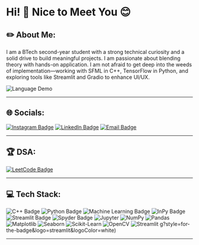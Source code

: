 # Hi! 👋 Nice to Meet You 😊

## ✏️ About Me:
I am a BTech second-year student with a strong technical curiosity and a solid drive to build meaningful projects. I am passionate about blending theory with hands-on application. I am not afraid to get deep into the weeds of implementation—working with SFML in C++, TensorFlow in Python, and exploring tools like Streamlit and Gradio to enhance UI/UX.

![Language Demo](./lang.gif)

---

## 🌐 Socials:
[![Instagram Badge](https://img.shields.io/badge/Instagram-E4405F?style=for-the-badge&logo=instagram&logoColor=white)](https://www.instagram.com/m_sachin_15/)
[![LinkedIn Badge](https://img.shields.io/badge/LinkedIn-0A66C2?style=for-the-badge&logo=linkedin&logoColor=white)](https://www.linkedin.com/in/sachin-mishra-325444271/)
[![Email Badge](https://img.shields.io/badge/Email-D14836?style=for-the-badge&logo=gmail&logoColor=white)](mailto:sachinofficial223204@gmail.com)

---

## 🏆 DSA:
[![LeetCode Badge](https://img.shields.io/badge/LeetCode-FFA116?style=for-the-badge&logo=leetcode&logoColor=black)](https://leetcode.com/u/Dee223204/)

---

## 💻 Tech Stack:
![C++ Badge](https://img.shields.io/badge/c++-%2300599C.svg?style=for-the-badge&logo=c%2B%2B&logoColor=white)
![Python Badge](https://img.shields.io/badge/python-%2314354C.svg?style=for-the-badge&logo=python&logoColor=white)
![Machine Learning Badge](https://img.shields.io/badge/Machine%20Learning-%2300BFFF.svg?style=for-the-badge&logo=scikit-learn&logoColor=white)
![InPy Badge](https://img.shields.io/badge/InPy-%23005588.svg?style=for-the-badge&logo=python&logoColor=white)
![Streamlit Badge](https://img.shields.io/badge/Streamlit-%23FF4B4B.svg?style=for-the-badge&logo=streamlit&logoColor=white)
![Spyder Badge](https://img.shields.io/badge/Spyder-FF0000.svg?style=for-the-badge&logo=spyder-ide&logoColor=white)
![Jupyter](https://img.shields.io/badge/Jupyter-%23F37626.svg?style=for-the-badge&logo=jupyter&logoColor=white)
![NumPy](https://img.shields.io/badge/NumPy-%23013243.svg?style=for-the-badge&logo=numpy&logoColor=white)
![Pandas](https://img.shields.io/badge/Pandas-%23150458.svg?style=for-the-badge&logo=pandas&logoColor=white)
![Matplotlib](https://img.shields.io/badge/Matplotlib-%23ffffff.svg?style=for-the-badge&logo=matplotlib&logoColor=black)
![Seaborn](https://img.shields.io/badge/Seaborn-%231E90FF.svg?style=for-the-badge&logo=python&logoColor=white)
![Scikit-Learn](https://img.shields.io/badge/Scikit--Learn-%23F7931E.svg?style=for-the-badge&logo=scikit-learn&logoColor=white)
![OpenCV](https://img.shields.io/badge/OpenCV-%235C3EE8.svg?style=for-the-badge&logo=opencv&logoColor=white)
![Streamlit](https://img.shields.io/badge/Streamlit-%23FF4B4B.svg?style=for-the-badge&logo=streamlit&logoColor=white)
g?style=for-the-badge&logo=streamlit&logoColor=white)


---


